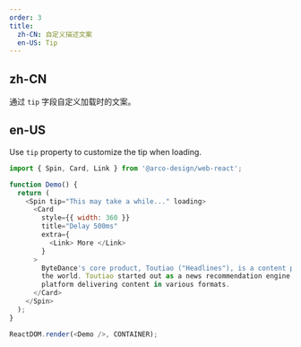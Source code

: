 ```yaml
---
order: 3
title:
  zh-CN: 自定义描述文案
  en-US: Tip
---
```


## zh-CN

通过 `tip` 字段自定义加载时的文案。

## en-US

Use `tip` property to customize the tip when loading.

```js
import { Spin, Card, Link } from '@arco-design/web-react';

function Demo() {
  return (
    <Spin tip="This may take a while..." loading>
      <Card
        style={{ width: 360 }}
        title="Delay 500ms"
        extra={
          <Link> More </Link>
        }
      >
        ByteDance's core product, Toutiao ("Headlines"), is a content platform in China and around
        the world. Toutiao started out as a news recommendation engine and gradually evolved into a
        platform delivering content in various formats.
      </Card>
    </Spin>
  );
}

ReactDOM.render(<Demo />, CONTAINER);
```
